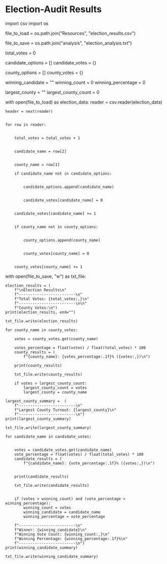 # Election-Audit Results 



import csv
import os

file_to_load = os.path.join("Resources", "election_results.csv")

file_to_save = os.path.join("analysis", "election_analysis.txt")

total_votes = 0

candidate_options = []
candidate_votes = {}

county_options = []
county_votes = {}


winning_candidate = ""
winning_count = 0
winning_percentage = 0


largest_county = ""
largest_county_count = 0


with open(file_to_load) as election_data:
    reader = csv.reader(election_data)

    
    header = next(reader)

    
    for row in reader:

        
        total_votes = total_votes + 1
     
        
        candidate_name = row[2]

        
        county_name = row[1]

        if candidate_name not in candidate_options:

            
            candidate_options.append(candidate_name)

            
            candidate_votes[candidate_name] = 0

        
        candidate_votes[candidate_name] += 1


        if county_name not in county_options:

          
            county_options.append(county_name)

            
            county_votes[county_name] = 0

       
        county_votes[county_name] += 1

with open(file_to_save, "w") as txt_file:

   
    election_results = (
        f"\nElection Results\n"
        f"-------------------------\n"
        f"Total Votes: {total_votes:,}\n"
        f"-------------------------\n\n"
        f"County Votes:\n")
    print(election_results, end="")

    txt_file.write(election_results)

    for county_name in county_votes:
      
        votes = county_votes.get(county_name)
        
        votes_percentage = float(votes) / float(total_votes) * 100
        county_results = (
            f"{county_name}: {votes_percentage:.1f}% ({votes:,})\n")
         
        print(county_results)
        
        txt_file.write(county_results)
         
        if votes > largest_county_count:
            largest_county_count = votes
            largest_county = county_name
          
    largest_county_summary =  (
        f"-------------------------\n"
        f"Largest County Turnout: {largest_county}\n"
        f"-------------------------\n")
    print(largest_county_summary)

    txt_file.write(largest_county_summary)
    
    for candidate_name in candidate_votes:

       
        votes = candidate_votes.get(candidate_name)
        vote_percentage = float(votes) / float(total_votes) * 100
        candidate_results = (
            f"{candidate_name}: {vote_percentage:.1f}% ({votes:,})\n")

        
        print(candidate_results)
        
        txt_file.write(candidate_results)

        
        if (votes > winning_count) and (vote_percentage > winning_percentage):
            winning_count = votes
            winning_candidate = candidate_name
            winning_percentage = vote_percentage

        f"-------------------------\n"
        f"Winner: {winning_candidate}\n"
        f"Winning Vote Count: {winning_count:,}\n"
        f"Winning Percentage: {winning_percentage:.1f}%\n"
        f"-------------------------\n")
    print(winning_candidate_summary)

    txt_file.write(winning_candidate_summary)

